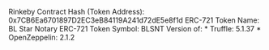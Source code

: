 Rinkeby Contract Hash (Token Address): 0x7CB6Ea6701897D2EC3eB84119A241d72dE5e8f1d
ERC-721 Token Name: BL Star Notary
ERC-721 Token Symbol: BLSNT
Version of:
    * Truffle: 5.1.37
    * OpenZeppelin: 2.1.2